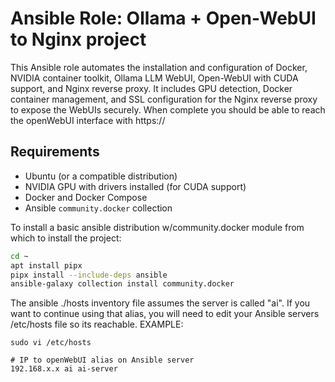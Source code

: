 # Ansible Role: Ollama + Open-WebUI to Nginx project

This Ansible role automates the installation and configuration of Docker, NVIDIA container toolkit, Ollama LLM WebUI, Open-WebUI with CUDA support, and Nginx reverse proxy.
It includes GPU detection, Docker container management, and SSL configuration for the Nginx reverse proxy to expose the WebUIs securely.
When complete you should be able to reach the openWebUI interface with https://<ip-address>

## Requirements

- Ubuntu (or a compatible distribution)
- NVIDIA GPU with drivers installed (for CUDA support)
- Docker and Docker Compose
- Ansible `community.docker` collection

To install a basic ansible distribution w/community.docker module from which to install the project:
```bash
cd ~
apt install pipx
pipx install --include-deps ansible
ansible-galaxy collection install community.docker
```

The ansible ./hosts inventory file assumes the server is called "ai". If you want to continue using that alias, you will need to edit your Ansible servers /etc/hosts file so its reachable.
EXAMPLE:
```
sudo vi /etc/hosts

# IP to openWebUI alias on Ansible server
192.168.x.x ai ai-server
```

